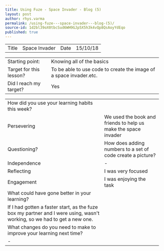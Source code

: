 ```yaml
---
title: Using Fuze - Space Invader - Blog (5)
layout: post
author: rhys.varma
permalink: /using-fuze---space-invader---blog-(5)/
source-id: 1d2bl39oX0tbcSud6WH9GJp5X5h3k4vQp8QsAoyYdEqo
published: true
---
```

<table>
  <tr>
    <td>Title</td>
    <td>Space Invader</td>
    <td>Date</td>
    <td>15/10/18</td>
  </tr>
</table>


<table>
  <tr>
    <td>Starting point:</td>
    <td>Knowing all of the basics</td>
  </tr>
  <tr>
    <td>Target for this lesson?</td>
    <td>To be able to use code to create the image of a space invader.etc.</td>
  </tr>
  <tr>
    <td>Did I reach my target? </td>
    <td>Yes</td>
  </tr>
</table>


<table>
  <tr>
    <td>How did you use your learning habits this week?</td>
    <td></td>
  </tr>
  <tr>
    <td>Persevering</td>
    <td>We used the book and friends to help us make the space invader</td>
  </tr>
  <tr>
    <td>Questioning?</td>
    <td>How does adding numbers to a set of code create a picture?</td>
  </tr>
  <tr>
    <td>Independence</td>
    <td>-</td>
  </tr>
  <tr>
    <td>Reflecting</td>
    <td>I was very focused</td>
  </tr>
  <tr>
    <td>Engagement</td>
    <td>I was enjoying the task</td>
  </tr>
  <tr>
    <td>What could have gone better in your learning?</td>
    <td></td>
  </tr>
  <tr>
    <td>If I had gotten a faster start, as the fuze box my partner and I were using, wasn't working, so we had to get a new one.</td>
    <td></td>
  </tr>
  <tr>
    <td>What changes do you need to make to improve your learning next time?</td>
    <td></td>
  </tr>
  <tr>
    <td>-</td>
    <td></td>
  </tr>
</table>


